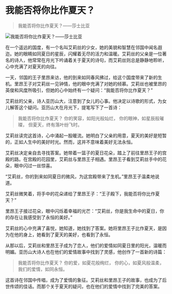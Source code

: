 # 我能否将你比作夏天？

> 我能否将你比作夏天？——莎士比亚

![我能否将你比作夏天？——莎士比亚](/images/0510baba491743adb3bc3350ce3ee76a.jpg)


在一个遥远的国度，有一个名叫艾莉丝的少女，她的美貌和智慧在邻国中闻名遐迩。她的眼睛如同夏日的星辰，闪耀着无尽的活力和温暖。艾莉丝的父亲是一位著名的诗人，他常常在月光下吟诵着关于夏天的诗句，而艾莉丝则总是静静地聆听，心中充满了对夏天的向往。

一天，邻国的王子里昂来访，他的到来如同春风拂过，给这个国度带来了新的生机。里昂王子对艾莉丝一见钟情，他的眼中充满了对她的倾慕。艾莉丝也被里昂的英俊和风度所吸引，但她的心中始终有一个疑问：“我能否将你比作夏天？”

艾莉丝的父亲，诗人亚历山大，注意到了女儿的心事。他决定以诗歌的形式，为女儿解答这个疑问。亚历山大在月光下，提笔写下了一首诗：

> 我能否将你比作夏天？
> 你的笑容，如阳光般灿烂，
> 你的眼神，如星辰般璀璨，
> 但夏天，终有落叶纷飞时。

艾莉丝读完这首诗，心中涌起一股暖流。她明白了父亲的用意，夏天的美好是短暂的，正如人生中的美好时光。然而，这并不意味着美好无法永恒。

艾莉丝决定亲自去寻找答案。她带着一篮子的夏日花朵，踏上了前往里昂王子的宫殿的路。在宫殿的花园里，艾莉丝与里昂王子相遇。里昂王子看到艾莉丝手中的花朵，眼中闪过一丝惊喜。

“艾莉丝，你的到来如同夏日的微风，为这宫殿带来了生机。”里昂王子温柔地说道。

艾莉丝微笑着，将手中的花朵递给了里昂王子：“王子殿下，我能否将你比作夏天？”

里昂王子接过花朵，眼中闪烁着幸福的光芒：“艾莉丝，你是我生命中的夏日，你的存在让我感受到了永恒的美好。”

艾莉丝的心中充满了喜悦，她知道，她找到了答案。她将里昂王子比作夏天，是因为在他的身上，她看到了夏天的美好，也看到了永恒。

从那以后，艾莉丝和里昂王子成为了恋人，他们的爱情如同夏日里的阳光，温暖而明媚。亚历山大诗人也在他们的爱情故事中找到了灵感，他创作了一首新的诗篇：

> 我能否将你比作夏天？
> 你的爱，如夏花般绚烂，
> 你的心，如夏风般温柔，
> 我们的爱情，如同永恒。

这首诗在邻国中传唱，成为了爱情的象征。艾莉丝和里昂王子的故事，也成为了后世传颂的佳话。而那个关于夏天的疑问，也在他们的爱情中找到了完美的答案。